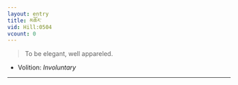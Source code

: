 ```yaml
---
layout: entry
title: མཆོར་
vid: Hill:0504
vcount: 0
---
```

> To be elegant, well appareled\.

* Volition: _Involuntary_

---

